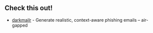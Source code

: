 ## Check this out!
- [darkmailr](https://github.com/darkmailr) - Generate realistic, context-aware phishing emails – air-gapped
